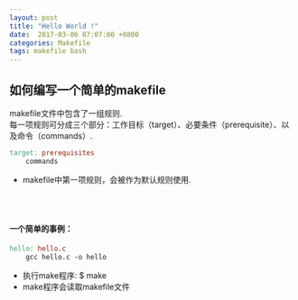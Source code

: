 ```yaml
---
layout: post
title: "Hello World !"
date:  2017-03-06 07:07:00 +0800
categories: Makefile
tags: makefile bash
---
```


## 如何编写一个简单的makefile
makefile文件中包含了一组规则.  
每一项规则可分成三个部分：工作目标（target）、必要条件（prerequisite）、以及命令（commands）.  
```makefile
target: prerequisites
	commands
```
* makefile中第一项规则，会被作为默认规则使用.

<br/>
<br/>

#### 一个简单的事例：
```makefile
hello: hello.c
	gcc hello.c -o hello
```
* 执行make程序:	$ make  
* make程序会读取makefile文件
